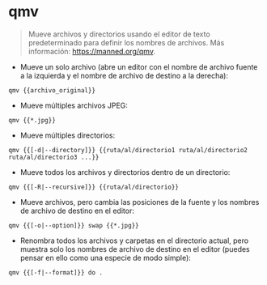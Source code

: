 # qmv

> Mueve archivos y directorios usando el editor de texto predeterminado para definir los nombres de archivos.
> Más información: <https://manned.org/qmv>.

- Mueve un solo archivo (abre un editor con el nombre de archivo fuente a la izquierda y el nombre de archivo de destino a la derecha):

`qmv {{archivo_original}}`

- Mueve múltiples archivos JPEG:

`qmv {{*.jpg}}`

- Mueve múltiples directorios:

`qmv {{[-d|--directory]}} {{ruta/al/directorio1 ruta/al/directorio2 ruta/al/directorio3 ...}}`

- Mueve todos los archivos y directorios dentro de un directorio:

`qmv {{[-R|--recursive]}} {{ruta/al/directorio}}`

- Mueve archivos, pero cambia las posiciones de la fuente y los nombres de archivo de destino en el editor:

`qmv {{[-o|--option]}} swap {{*.jpg}}`

- Renombra todos los archivos y carpetas en el directorio actual, pero muestra solo los nombres de archivo de destino en el editor (puedes pensar en ello como una especie de modo simple):

`qmv {{[-f|--format]}} do .`
